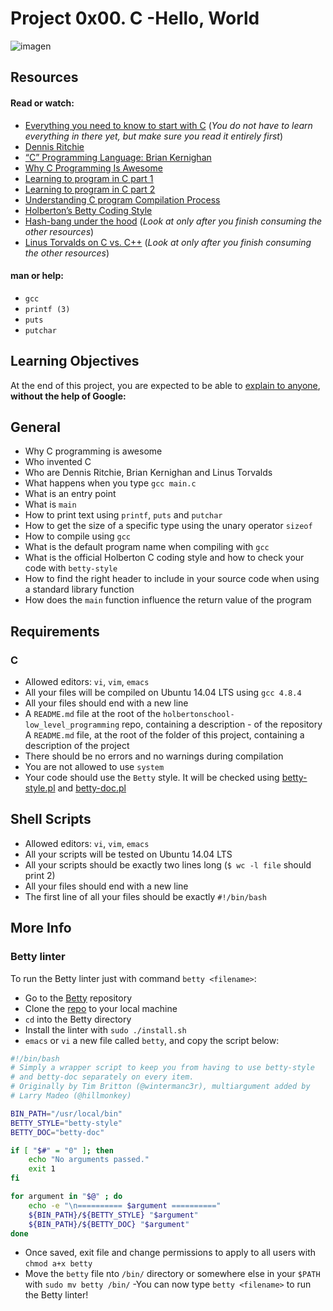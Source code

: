 # Project 0x00. C -Hello, World

![imagen](https://upload.wikimedia.org/wikipedia/commons/thumb/2/28/HelloWorld.svg/1200px-HelloWorld.svg.png)

## Resources

#### Read or watch:

- [Everything you need to know to start with C](https://docs.google.com/presentation/d/1ghto-TsXqgPRuEVmiCp7GvGttobdTLF4Yq8IRXwzvHY/edit) (*You do not have to learn everything in there yet, but make sure you read it entirely first*)
- [Dennis Ritchie](https://en.wikipedia.org/wiki/Dennis_Ritchie)
- [“C” Programming Language: Brian Kernighan](https://www.youtube.com/watch?v=de2Hsvxaf8M)
- [Why C Programming Is Awesome](https://www.youtube.com/watch?v=smGalmxPVYc)
- [Learning to program in C part 1](https://www.youtube.com/watch?v=rk2fK2IIiiQ)
- [Learning to program in C part 2](https://www.youtube.com/watch?v=FwpP_MsZWnU)
- [Understanding C program Compilation Process](https://www.youtube.com/watch?v=VDslRumKvRA)
- [Holberton’s Betty Coding Style](https://github.com/holbertonschool/Betty/wiki)
- [Hash-bang under the hood](https://twitter.com/unix_byte/status/1024147947393495040?s=21) (*Look at only after you finish consuming the other resources*)
- [Linus Torvalds on C vs. C++](http://harmful.cat-v.org/software/c++/linus) (*Look at only after you finish consuming the other resources*)

#### man or help:

- ```gcc```
- ```printf (3)```
- ```puts```
- ```putchar```

## Learning Objectives
At the end of this project, you are expected to be able to [explain to anyone](https://fs.blog/2012/04/feynman-technique/), **without the help of Google:**

## General
- Why C programming is awesome
- Who invented C
- Who are Dennis Ritchie, Brian Kernighan and Linus Torvalds
- What happens when you type ```gcc main.c```
- What is an entry point
- What is ```main```
- How to print text using ```printf```, ```puts``` and ```putchar```
- How to get the size of a specific type using the unary operator ```sizeof```
- How to compile using ```gcc```
- What is the default program name when compiling with ```gcc```
- What is the official Holberton C coding style and how to check your code with ```betty-style```
- How to find the right header to include in your source code when using a standard library function
- How does the ```main``` function influence the return value of the program

## Requirements
### C
- Allowed editors: ```vi```, ```vim```, ```emacs```
- All your files will be compiled on Ubuntu 14.04 LTS using ```gcc 4.8.4```
- All your files should end with a new line
- A ```README.md``` file at the root of the ```holbertonschool-low_level_programming``` repo, containing a description - of the repository
A ```README.md``` file, at the root of the folder of this project, containing a description of the project
- There should be no errors and no warnings during compilation
- You are not allowed to use ```system```
- Your code should use the ```Betty``` style. It will be checked using [betty-style.pl](https://github.com/holbertonschool/Betty/blob/master/betty-style.pl) and [betty-doc.pl](https://github.com/holbertonschool/Betty/blob/master/betty-doc.pl)

## Shell Scripts
- Allowed editors: ```vi```, ```vim```, ```emacs```
- All your scripts will be tested on Ubuntu 14.04 LTS
- All your scripts should be exactly two lines long (```$ wc -l file``` should print 2)
- All your files should end with a new line
- The first line of all your files should be exactly ```#!/bin/bash```

## More Info
### Betty linter
To run the Betty linter just with command ```betty <filename>```:

- Go to the [Betty](https://github.com/holbertonschool/Betty) repository
- Clone the [repo](https://github.com/holbertonschool/Betty) to your local machine
- ```cd``` into the Betty directory
- Install the linter with ```sudo ./install.sh```
- ```emacs``` or ```vi``` a new file called ```betty```, and copy the script below:
```sh
#!/bin/bash
# Simply a wrapper script to keep you from having to use betty-style
# and betty-doc separately on every item.
# Originally by Tim Britton (@wintermanc3r), multiargument added by
# Larry Madeo (@hillmonkey)

BIN_PATH="/usr/local/bin"
BETTY_STYLE="betty-style"
BETTY_DOC="betty-doc"

if [ "$#" = "0" ]; then
    echo "No arguments passed."
    exit 1
fi

for argument in "$@" ; do
    echo -e "\n========== $argument =========="
    ${BIN_PATH}/${BETTY_STYLE} "$argument"
    ${BIN_PATH}/${BETTY_DOC} "$argument"
done
```
- Once saved, exit file and change permissions to apply to all users with ```chmod a+x betty```
- Move the ```betty``` file nto ```/bin/``` directory or somewhere else in your ```$PATH``` with ```sudo mv betty /bin/```
-You can now type ```betty <filename>``` to run the Betty linter!